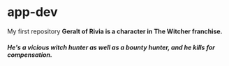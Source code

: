 # app-dev
My first repository
**Geralt of Rivia is a character in The Witcher franchise.**
##### He's a vicious witch hunter as well as a bounty hunter, and he kills for compensation.
